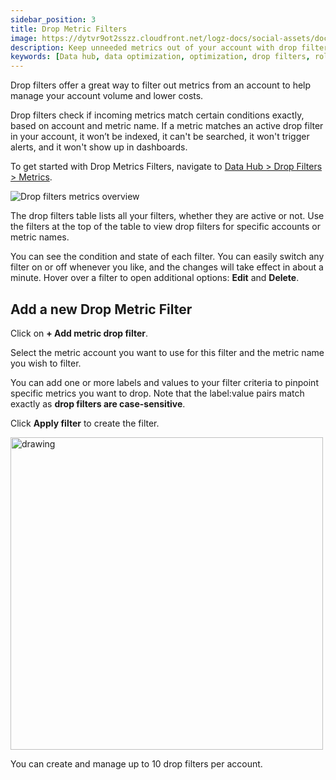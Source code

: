 ```yaml
---
sidebar_position: 3
title: Drop Metric Filters
image: https://dytvr9ot2sszz.cloudfront.net/logz-docs/social-assets/docs-social.jpg
description: Keep unneeded metrics out of your account with drop filters.
keywords: [Data hub, data optimization, optimization, drop filters, rollups, metrics, recommendations]
---
```




Drop filters offer a great way to filter out metrics from an account to help manage your account volume and lower costs.

Drop filters check if incoming metrics match certain conditions exactly, based on account and metric name. If a metric matches an active drop filter in your account, it won’t be indexed, it can't be searched, it won't trigger alerts, and it won't show up in dashboards.

To get started with Drop Metrics Filters, navigate to [Data Hub > Drop Filters > Metrics](https://app.logz.io/#/dashboard/tools/metrics-drop-filters).

![Drop filters metrics overview](https://dytvr9ot2sszz.cloudfront.net/logz-docs/drop-filters/metric-drop-filter-main.png)

The drop filters table lists all your filters, whether they are active or not. Use the filters at the top of the table to view drop filters for specific accounts or metric names.

You can see the condition and state of each filter. You can easily switch any filter on or off whenever you like, and the changes will take effect in about a minute. Hover over a filter to open additional options: **Edit** and **Delete**.

## Add a new Drop Metric Filter

Click on **+ Add metric drop filter**.

Select the metric account you want to use for this filter and the metric name you wish to filter.

You can add one or more labels and values to your filter criteria to pinpoint specific metrics you want to drop. Note that the label:value pairs match exactly as **drop filters are case-sensitive**.


Click **Apply filter** to create the filter.


<img src="https://dytvr9ot2sszz.cloudfront.net/logz-docs/drop-filters/drop-metrics-filter-add.png" alt="drawing" width="500"/>


You can create and manage up to 10 drop filters per account.